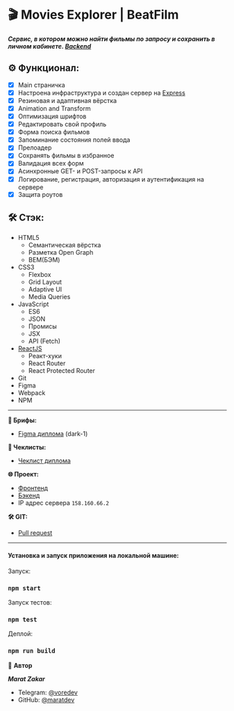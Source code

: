# 🎬  Movies Explorer | BeatFilm

 _***Сервис, в котором можно найти фильмы по запросу и сохранить в личном кабинете. [Backend](https://github.com/maratdev/movies-explorer-api)***_

## ⚙️ Функционал:

- [x] Main страничка
- [x] Настроена инфраструктура и создан сервер на [Express](https://github.com/maratdev/movies-explorer-api)
- [x] Резиновая и адаптивная вёрстка
- [x] Animation and Transform
- [x] Оптимизация шрифтов
- [x] Редактировать свой профиль
- [x] Форма поиска фильмов
- [x] Запоминание состояния полей ввода
- [x] Прелоадер
- [x] Сохранять фильмы в избранное
- [x] Валидация всех форм
- [x] Асинхронные GET- и POST-запросы к API
- [x] Логирование, регистрация, авторизация и аутентификация на сервере
- [x] Защита роутов

## 🛠️ Стэк:

- HTML5
    - Семантическая вёрстка
    - Разметка Open Graph
    - BEM(БЭМ)
- CSS3
    - Flexbox
    - Grid Layout
    - Adaptive UI
    - Media Queries
- JavaScript
    - ES6
    - JSON
    - Промисы
    - JSX
    - API (Fetch)
- [ReactJS](https://ru.legacy.reactjs.org/)
    - Реакт-хуки
    - React Router
    - React Protected Router
- Git
- Figma
- Webpack
- NPM

---

**🧩 Брифы:**

- [Figma диплома](https://www.figma.com/file/JtzrkKwtX6TNmyOsHtBBuE/dark-1?type=design&node-id=891-3857&mode=design&t=ahtp0ny0zlqnubnE-0) (dark-1)

**📄 Чеклисты:**

- [Чеклист диплома](https://code.s3.yandex.net/web-developer/static/new-program/web-diploma-criteria-2.0/index.html)

**🌐 Проект:**

- [Фронтенд](https://voredev.nomoredomainsrocks.ru/)
- [Бэкенд](https://api.voredev.nomoreparties.co)
- IP адрес сервера `158.160.66.2`

**🛠️ GIT:**
- [Pull request](https://github.com/maratdev/movies-explorer-frontend/pull/2)
---

#### Установка и запуск приложения на локальной машине:

Запуск:
### `npm start`
Запуск тестов:
### `npm test`
Деплой:
### `npm run build`



👤 **Автор**

**_Marat Zakar_**

- Telegram: [@voredev](https://t.me/voredev)
- GitHub: [@maratdev](https://github.com/maratdev)
